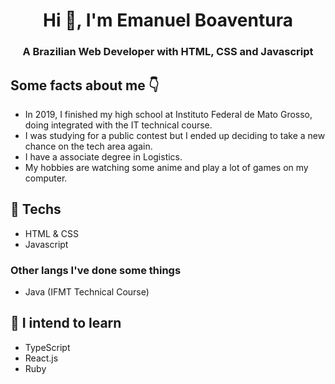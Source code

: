 <h1 align="center">Hi 👋, I'm Emanuel Boaventura</h1>
<h3 align="center">A Brazilian Web Developer with HTML, CSS and Javascript</h3>

## Some facts about me 👇

- In 2019, I finished my high school at Instituto Federal de Mato Grosso, doing integrated with the IT technical course.
- I was studying for a public contest but I ended up deciding to take a new chance on the tech area again.
- I have a associate degree in Logistics.
- My hobbies are watching some anime and play a lot of games on my computer.

## 🔭 Techs
- HTML & CSS
- Javascript

### Other langs I've done some things
- Java (IFMT Technical Course) 

## 🌱 I intend to learn
- TypeScript
- React.js
- Ruby
